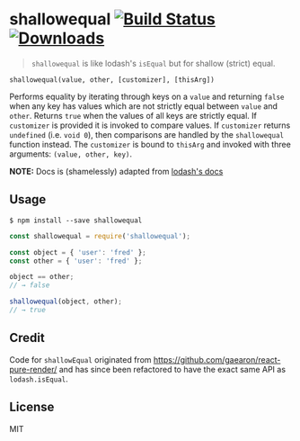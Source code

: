 # shallowequal [![Build Status](https://travis-ci.org/dashed/shallowequal.svg)](https://travis-ci.org/dashed/shallowequal) [![Downloads](https://img.shields.io/npm/dm/shallowequal.svg)](https://npmjs.com/shallowequal)

> `shallowequal` is like lodash's `isEqual` but for shallow (strict) equal.

`shallowequal(value, other, [customizer], [thisArg])`

Performs equality by iterating through keys on a `value` and returning `false` when any key has values which are not strictly equal between `value` and `other`. Returns `true` when the values of all keys are strictly equal. If `customizer` is provided it is invoked to compare values. If `customizer` returns `undefined` (i.e. `void 0`), then comparisons are handled by the `shallowequal` function instead. The `customizer` is bound to `thisArg` and invoked with three arguments: `(value, other, key)`.

**NOTE:** Docs is (shamelessly) adapted from [lodash's docs](https://lodash.com/docs#isEqual)

## Usage

```
$ npm install --save shallowequal
```

```js
const shallowequal = require('shallowequal');

const object = { 'user': 'fred' };
const other = { 'user': 'fred' };

object == other;
// → false

shallowequal(object, other);
// → true
```

## Credit

Code for `shallowEqual` originated from https://github.com/gaearon/react-pure-render/ and has since been refactored to have the exact same API as `lodash.isEqual`.

## License

MIT
